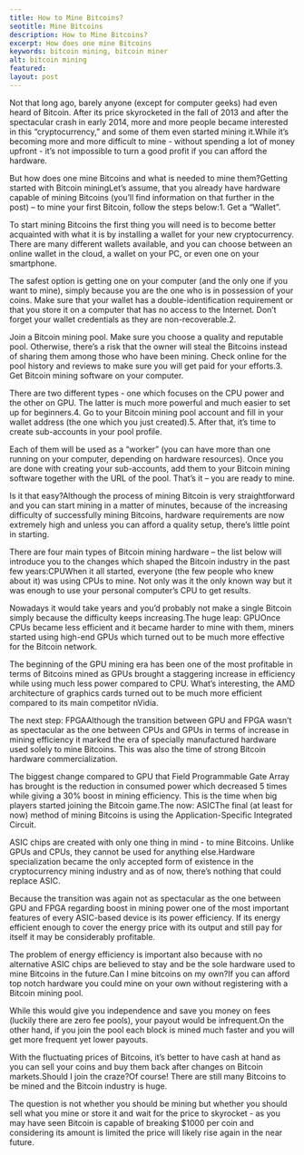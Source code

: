 ```yaml
---
title: How to Mine Bitcoins?
seotitle: Mine Bitcoins
description: How to Mine Bitcoins?
excerpt: How does one mine Bitcoins
keywords: bitcoin mining, bitcoin miner
alt: bitcoin mining
featured: 
layout: post
---
```


<p>Not that long ago, barely anyone (except for computer geeks) had even heard of Bitcoin. After its price skyrocketed in the fall of 2013 and after the spectacular crash in early 2014, more and more people became interested in this “cryptocurrency,” and some of them even started mining it.While it’s becoming more and more difficult to mine - without spending a lot of money upfront - it’s not impossible to turn a good profit if you can afford the hardware. <p>

<p>But how does one mine Bitcoins and what is needed to mine them?Getting started with Bitcoin miningLet’s assume, that you already have hardware capable of mining Bitcoins (you’ll find information on that further in the post) – to mine your first Bitcoin, follow the steps below:1. Get a “Wallet”. <p>

<p>To start mining Bitcoins the first thing you will need is to become better acquainted with what it is by installing a wallet for your new cryptocurrency. There are many different wallets available, and you can choose between an online wallet in the cloud, a wallet on your PC, or even one on your smartphone.<p>

<p>The safest option is getting one on your computer (and the only one if you want to mine), simply because you are the one who is in possession of your coins. Make sure that your wallet has a double-identification requirement or that you store it on a computer that has no access to the Internet. Don’t forget your wallet credentials as they are non-recoverable.2. <p>

<p>Join a Bitcoin mining pool. Make sure you choose a quality and reputable pool. Otherwise, there’s a risk that the owner will steal the Bitcoins instead of sharing them among those who have been mining. Check online for the pool history and reviews to make sure you will get paid for your efforts.3. Get Bitcoin mining software on your computer. <p>

<p>There are two different types - one which focuses on the CPU power and the other on GPU. The latter is much more powerful and much easier to set up for beginners.4. Go to your Bitcoin mining pool account and fill in your wallet address (the one which you just created).5. After that, it’s time to create sub-accounts in your pool profile. <p>

<p>Each of them will be used as a “worker” (you can have more than one running on your computer, depending on hardware resources). Once you are done with creating your sub-accounts, add them to your Bitcoin mining software together with the URL of the pool. That’s it – you are ready to mine.<p>

<p>Is it that easy?Although the process of mining Bitcoin is very straightforward and you can start mining in a matter of minutes, because of the increasing difficulty of successfully mining Bitcoins, hardware requirements are now extremely high and unless you can afford a quality setup, there’s little point in starting.<p>

<p>There are four main types of Bitcoin mining hardware – the list below will introduce you to the changes which shaped the Bitcoin industry in the past few years:CPUWhen it all started, everyone (the few people who knew about it) was using CPUs to mine. Not only was it the only known way but it was enough to use your personal computer’s CPU to get results. <p>

<p>Nowadays it would take years and you’d probably not make a single Bitcoin simply because the difficulty keeps increasing.The huge leap: GPUOnce CPUs became less efficient and it became harder to mine with them, miners started using high-end GPUs which turned out to be much more effective for the Bitcoin network.<p>

<p>The beginning of the GPU mining era has been one of the most profitable in terms of Bitcoins mined as GPUs brought a staggering increase in efficiency while using much less power compared to CPU. What’s interesting, the AMD architecture of graphics cards turned out to be much more efficient compared to its main competitor nVidia.<p>

<p>The next step: FPGAAlthough the transition between GPU and FPGA wasn’t as spectacular as the one between CPUs and GPUs in terms of increase in mining efficiency it marked the era of specially manufactured hardware used solely to mine Bitcoins. This was also the time of strong Bitcoin hardware commercialization.<p>

<p>The biggest change compared to GPU that Field Programmable Gate Array has brought is the reduction in consumed power which decreased 5 times while giving a 30% boost in mining efficiency. This is the time when big players started joining the Bitcoin game.The now: ASICThe final (at least for now) method of mining Bitcoins is using the Application-Specific Integrated Circuit. <p>

<p>ASIC chips are created with only one thing in mind - to mine Bitcoins. Unlike GPUs and CPUs, they cannot be used for anything else.Hardware specialization became the only accepted form of existence in the cryptocurrency mining industry and as of now, there’s nothing that could replace ASIC.<p>

<p>Because the transition was again not as spectacular as the one between GPU and FPGA regarding boost in mining power one of the most important features of every ASIC-based device is its power efficiency. If its energy efficient enough to cover the energy price with its output and still pay for itself it may be considerably profitable.<p>

<p>The problem of energy efficiency is important also because with no alternative ASIC chips are believed to stay and be the sole hardware used to mine Bitcoins in the future.Can I mine bitcoins on my own?If you can afford top notch hardware you could mine on your own without registering with a Bitcoin mining pool. <p>

<p>While this would give you independence and save you money on fees (luckily there are zero fee pools), your payout would be infrequent.On the other hand, if you join the pool each block is mined much faster and you will get more frequent yet lower payouts. <p>

<p>With the fluctuating prices of Bitcoins, it’s better to have cash at hand as you can sell your coins and buy them back after changes on Bitcoin markets.Should I join the craze?Of course! There are still many Bitcoins to be mined and the Bitcoin industry is huge. <p>

<p>The question is not whether you should be mining but whether you should sell what you mine or store it and wait for the price to skyrocket - as you may have seen Bitcoin is capable of breaking $1000 per coin and considering its amount is limited the price will likely rise again in the near future.<p>
